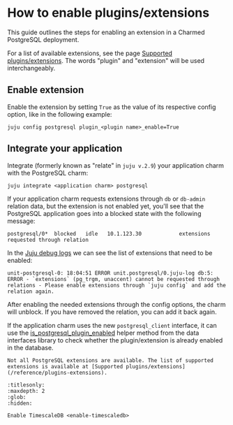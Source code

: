 # How to enable plugins/extensions

This guide outlines the steps for enabling an extension in a Charmed PostgreSQL deployment. 

For a list of available extensions, see the page [Supported plugins/extensions](/reference/plugins-extensions). The words "plugin" and "extension" will be used interchangeably.

## Enable extension

Enable the extension by setting `True` as the value of its respective config option, like in the following example:

```text
juju config postgresql plugin_<plugin name>_enable=True
```
## Integrate your application
Integrate (formerly known as "relate" in `juju v.2.9`) your application charm with the PostgreSQL charm:

```text
juju integrate <application charm> postgresql 
```

If your application charm requests extensions through `db` or `db-admin` relation data, but the extension is not enabled yet, you'll see that the PostgreSQL application goes into a blocked state with the following message:
```text
postgresql/0*  blocked   idle   10.1.123.30            extensions requested through relation
```
In the [Juju debug logs](https://juju.is/docs/juju/juju-debug-log) we can see the list of extensions that need to be enabled:

```text
unit-postgresql-0: 18:04:51 ERROR unit.postgresql/0.juju-log db:5: ERROR - `extensions` (pg_trgm, unaccent) cannot be requested through relations - Please enable extensions through `juju config` and add the relation again.
```

After enabling the needed extensions through the config options, the charm will unblock. If you have removed the relation, you can add it back again.

If the application charm uses the new `postgresql_client` interface, it can use the [is_postgresql_plugin_enabled](https://charmhub.io/data-platform-libs/libraries/data_interfaces) helper method from the data interfaces library to check whether the plugin/extension is already enabled in the database.

```{note}
Not all PostgreSQL extensions are available. The list of supported extensions is available at [Supported plugins/extensions](/reference/plugins-extensions).
```


```{toctree}
:titlesonly:
:maxdepth: 2
:glob:
:hidden:

Enable TimescaleDB <enable-timescaledb>
